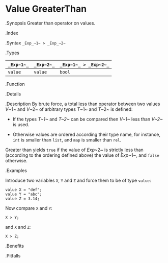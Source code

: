 # Value GreaterThan

.Synopsis
Greater than operator on values.

.Index
>

.Syntax
`_Exp_~1~ > _Exp_~2~`

.Types


| `_Exp~1~_` | `_Exp~2~_` | `_Exp~1~_ > _Exp~2~_` |
| --- | --- | --- |
| `value`   |  `value`  | `bool`               |


.Function

.Details

.Description
By brute force, a total less than operator between two values _V_~1~ and _V_~2~ of arbitrary types _T_~1~ and _T_~2~ is defined:

*  If the types _T~1~_ and _T~2~_ can be compared then _V~1~_ less than _V~2~_ is used.

*  Otherwise values are ordered according their type name, for instance, `int` is smaller than `list`, and `map` is smaller than `rel`.


Greater than yields `true` if the value of _Exp_~2~ is strictly less
than (according to the ordering defined above) the value of _Exp_~1~, and `false` otherwise.

.Examples

Introduce two variables `X`, `Y` and `Z` and force them to be of type `value`:
```rascal-shell,continue
value X = "def";
value Y = "abc";
value Z = 3.14;
```
Now compare `X` and `Y`:
```rascal-shell,continue
X > Y;
```
and `X` and `Z`:
```rascal-shell,continue
X > Z;
```

.Benefits

.Pitfalls

